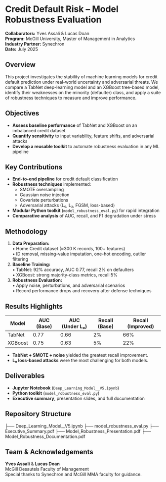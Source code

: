 # Credit Default Risk – Model Robustness Evaluation

**Collaborators:** Yves Assali & Lucas Doan  
**Program:** McGill University, Master of Management in Analytics  
**Industry Partner:** Synechron  
**Date:** July 2025  

## Overview

This project investigates the stability of machine learning models for credit default prediction under real-world uncertainty and adversarial threats. We compare a TabNet deep-learning model and an XGBoost tree-based model, identify their weaknesses on the minority (defaulter) class, and apply a suite of robustness techniques to measure and improve performance.

## Objectives

- **Assess baseline performance** of TabNet and XGBoost on an imbalanced credit dataset  
- **Quantify sensitivity** to input variability, feature shifts, and adversarial attacks  
- **Develop a reusable toolkit** to automate robustness evaluation in any ML pipeline  

## Key Contributions

- **End-to-end pipeline** for credit default classification  
- **Robustness techniques** implemented:  
  - SMOTE oversampling  
  - Gaussian noise injection  
  - Covariate perturbations  
  - Adversarial attacks (L₀, L₂, FGSM, loss-based)  
- **Modular Python toolkit** (`model_robustness_eval.py`) for rapid integration  
- **Comparative analysis** of AUC, recall, and F1 degradation under stress  

## Methodology

1. **Data Preparation:**  
   • Home Credit dataset (≈300 K records, 100+ features)  
   • ID removal, missing-value imputation, one-hot encoding, outlier filtering  
2. **Baseline Training:**  
   • TabNet: 92% accuracy, AUC 0.77, recall 2% on defaulters  
   • XGBoost: strong majority-class metrics, recall 5%  
3. **Robustness Evaluation:**  
   • Apply noise, perturbations, and adversarial scenarios  
   • Record performance drops and recovery after defense techniques  

## Results Highlights

| Model    | AUC (Base) | AUC (Under L₀) | Recall (Base) | Recall (Improved) |
|----------|------------|----------------|---------------|-------------------|
| TabNet   | 0.77       | 0.66           | 2%            | 66%               |
| XGBoost  | 0.75       | 0.63           | 5%            | 22%               |

- **TabNet + SMOTE + noise** yielded the greatest recall improvement.  
- **L₀ loss-based attacks** were the most challenging for both models.  

## Deliverables

- **Jupyter Notebook** (`Deep_Learning_Model__V5.ipynb`)  
- **Python toolkit** (`model_robustness_eval.py`)  
- **Executive summary**, presentation slides, and full documentation  

## Repository Structure

├── Deep_Learning_Model__V5.ipynb
├── model_robustness_eval.py
├── Executive_Summary.pdf
├── Model_Robustness_Presentation.pdf
├── Model_Robustness_Documentation.pdf


## Team & Acknowledgements

**Yves Assali** & **Lucas Doan**  
McGill Desautels Faculty of Management  
Special thanks to Synechron and McGill MMA faculty for guidance.


